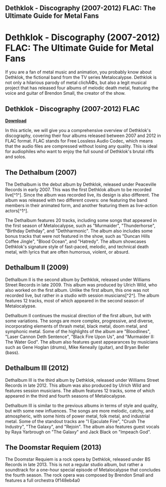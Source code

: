 ## Dethklok - Discography (2007-2012) FLAC: The Ultimate Guide for Metal Fans

  
# Dethklok - Discography (2007-2012) FLAC: The Ultimate Guide for Metal Fans
  
If you are a fan of metal music and animation, you probably know about Dethklok, the fictional band from the TV series Metalocalypse. Dethklok is not only a hilarious parody of metal clichÃ©s, but also a legit musical project that has released four albums of melodic death metal, featuring the voice and guitar of Brendon Small, the creator of the show.
 
## Dethklok - Discography (2007-2012) FLAC


[**Download**](https://www.google.com/url?q=https%3A%2F%2Furlin.us%2F2tKFxD&sa=D&sntz=1&usg=AOvVaw1NILap2DrOsW_0Dce-lOkC)

  
In this article, we will give you a comprehensive overview of Dethklok's discography, covering their four albums released between 2007 and 2012 in FLAC format. FLAC stands for Free Lossless Audio Codec, which means that the audio files are compressed without losing any quality. This is ideal for audiophiles who want to enjoy the full sound of Dethklok's brutal riffs and solos.
  
## The Dethalbum (2007)
  
The Dethalbum is the debut album by Dethklok, released under Peaceville Records in early 2007. This was the first Dethklok album to be recorded live[^1^]. Since the album was recorded live, its design is also different. The album was released with two different covers: one featuring the band members in their animated form, and another featuring them as live-action actors[^1^].
  
The Dethalbum features 20 tracks, including some songs that appeared in the first season of Metalocalypse, such as "Murmaider", "Thunderhorse", "Birthday Dethday", and "Dethharmonic". The album also includes some bonus tracks that were not featured in the show, such as "Duncan Hills Coffee Jingle", "Blood Ocean", and "Hatredy". The album showcases Dethklok's signature style of fast-paced, melodic, and technical death metal, with lyrics that are often humorous, violent, or absurd.
  
## Dethalbum II (2009)
  
Dethalbum II is the second album by Dethklok, released under Williams Street Records in late 2009. This album was produced by Ulrich Wild, who also worked on the first album. Unlike the first album, this one was not recorded live, but rather in a studio with session musicians[^2^]. The album features 12 tracks, most of which appeared in the second season of Metalocalypse.
  
Dethalbum II continues the musical direction of the first album, but with some variations. The songs are more complex, progressive, and diverse, incorporating elements of thrash metal, black metal, doom metal, and symphonic metal. Some of the highlights of the album are "Bloodlines", "Laser Cannon Deth Sentence", "Black Fire Upon Us", and "Murmaider II: The Water God". The album also features guest appearances by musicians such as Gene Hoglan (drums), Mike Keneally (guitar), and Bryan Beller (bass).
  
## Dethalbum III (2012)
  
Dethalbum III is the third album by Dethklok, released under Williams Street Records in late 2012. This album was also produced by Ulrich Wild and features session musicians. The album features 12 tracks, some of which appeared in the third and fourth seasons of Metalocalypse.
  
Dethalbum III is similar to the previous albums in terms of style and quality, but with some new influences. The songs are more melodic, catchy, and atmospheric, with some hints of power metal, folk metal, and industrial metal. Some of the standout tracks are "I Ejaculate Fire", "Crush The Industry", "The Galaxy", and "Rejoin". The album also features guest vocals by Raya Yarbrough on "The Galaxy" and Jack Black on "Impeach God".
  
## The Doomstar Requiem (2013)
  
The Doomstar Requiem is a rock opera by Dethklok, released under BS Records in late 2013. This is not a regular studio album, but rather a soundtrack for a one-hour special episode of Metalocalypse that concludes the fourth season. The rock opera was composed by Brendon Small and features a full orchestra
 0f148eb4a0
